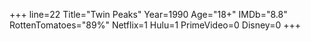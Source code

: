 +++
line=22
Title="Twin Peaks"
Year=1990
Age="18+"
IMDb="8.8"
RottenTomatoes="89%"
Netflix=1
Hulu=1
PrimeVideo=0
Disney=0
+++

